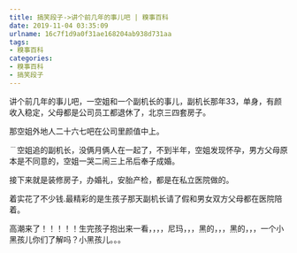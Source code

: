 ```yaml
---
title: 搞笑段子->讲个前几年的事儿吧 | 糗事百科
date: 2019-11-04 03:35:09
urlname: 16c7f1d9a0f31ae168204ab938d731aa
tags: 
- 糗事百科
categories:
- 糗事百科
- 搞笑段子
---
```

讲个前几年的事儿吧，一空姐和一个副机长的事儿，副机长那年33，单身，有颜收入稳定，父母都是公司员工都退休了，北京三四套房子。

那空姐外地人二十六七吧在公司里颜值中上。

﹉空姐追的副机长，没俩月俩人在一起了，不到半年，空姐发现怀孕，男方父母原本是不同意的，空姐一哭二闹三上吊后奉子成婚。

接下来就是装修房子，办婚礼，安胎产检，都是在私立医院做的。

着实花了不少钱.最精彩的是生孩子那天副机长请了假和男女双方父母都在医院陪着。

高潮来了！！！！！生完孩子抱出来一看，，，，尼玛，，，黑的，，，黑的，，，一个小黑孩儿你们了解吗？小黑孩儿。。。


